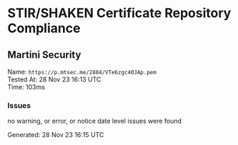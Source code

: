 # STIR/SHAKEN Certificate Repository Compliance

## Martini Security

Name: `https://p.mtsec.me/2884/VTe6zgc40JAp.pem`\
Tested At: 28 Nov 23 16:13 UTC\
Time: 103ms

### Issues

no warning, or error, or notice date level issues were found

Generated: 28 Nov 23 16:15 UTC
